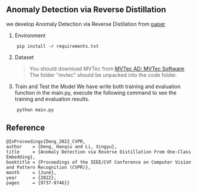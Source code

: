 ﻿## Anomaly Detection via Reverse Distillation
we develop Anomaly Detection via Reverse Distilation from [paper](https://arxiv.org/abs/2201.10703/)

1. Environment
```Shell
    pip install -r requirements.txt
```
2. Dataset
    > You should download MVTec from [MVTec AD: MVTec Software](https://www.mvtec.com/company/research/datasets/mvtec-ad/). The folder "mvtec" should be unpacked into the code folder.
3. Train and Test the Model
We have write both training and evaluation function in the main.py, execute the following command to see the training and evaluation results.
```Shell
    python main.py
```
    
 ## Reference
	@InProceedings{Deng_2022_CVPR,
    author    = {Deng, Hanqiu and Li, Xingyu},
    title     = {Anomaly Detection via Reverse Distillation From One-Class Embedding},
    booktitle = {Proceedings of the IEEE/CVF Conference on Computer Vision and Pattern Recognition (CVPR)},
    month     = {June},
    year      = {2022},
    pages     = {9737-9746}}

